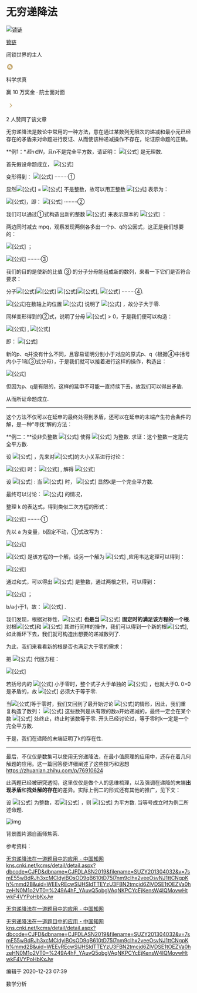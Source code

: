 # 无穷递降法

[![锁链](https://pic1.zhimg.com/v2-1297c7fedfe4724acee7cb1083f0924c_xs.jpg?source=172ae18b)](https://www.zhihu.com/people/zhu-shou-de-jie-mo)

[锁链](https://www.zhihu.com/people/zhu-shou-de-jie-mo)



闭锁世界的主人

<svg class="Zi Zi--Cheese css-2q0wp1-Label" fill="#C2A469" viewBox="0 0 24 24" width="20" height="20"><path d="M12.3 3a9.3 9.3 0 1 1 0 18.6 9.3 9.3 0 0 1 0-18.6zM7.209 9.9v2.075a.729.729 0 0 1 .194 1.43l-.104.022-.09.006v1.055l.008.109c.037.248.2.461.43.562l.103.036 8.725 2.365.098.02a.733.733 0 0 0 .801-.535l.02-.095.006-.097v-1.96a.729.729 0 0 1-.099-1.452l.099-.007-.008-.11a.733.733 0 0 0-.444-.566l-.105-.034L7.71 10.47l-.106-.03c-.233-.078-.361-.207-.39-.436L7.21 9.9zm7.277 4.993a.729.729 0 1 1-.001 1.458.729.729 0 0 1 0-1.458zm-2.55-2.188a1.094 1.094 0 1 1-.002 2.187 1.094 1.094 0 0 1 .002-2.187zm-2.422-1.07a.6.6 0 1 1 0 1.2.6.6 0 0 1 0-1.2zM12.925 7.2l-.108-.116a1.663 1.663 0 0 0-1.813-.355l-.14.067L7.554 8.56l-.089.057c-.41.307-.332.987.136 1.183l.1.032 8.806 2.156.058.007a.22.22 0 0 0 .19-.32l-.03-.043-2.024-2.363a.723.723 0 0 1-.379.107.703.703 0 0 1-.712-.694c0-.144.045-.278.122-.389l.063-.079-.87-1.014z" fill-rule="evenodd"></path></svg>

科学求真

赢 10 万奖金 · 院士面对面

<svg class="Zi Zi--ArrowRight css-zzd7cz-Label" fill="#C2A469" viewBox="0 0 24 24" width="26" height="26"><path d="M9.218 16.78a.737.737 0 0 0 1.052 0l4.512-4.249a.758.758 0 0 0 0-1.063L10.27 7.22a.737.737 0 0 0-1.052 0 .759.759 0 0 0-.001 1.063L13 12l-3.782 3.716a.758.758 0 0 0 0 1.063z" fill-rule="evenodd"></path></svg>

2 人赞同了该文章

无穷递降法是数论中常用的一种方法，意在通过某数列无限次的递减和最小元已经存在的矛盾来对命题进行反证、从而使该种递减操作不存在，论证原命题的正确。

**例1：**若n∈N*，且n不是完全平方数，请证明： ![[公式]](https://www.zhihu.com/equation?tex=%5Csqrt%7Bn%7D) 是无理数.

首先假设命题成立， ![[公式]](https://www.zhihu.com/equation?tex=%5Csqrt%7Bn%7D+%3D+%5Cfrac%7Bp%7D%7Bq%7D)

变形得到： ![[公式]](https://www.zhihu.com/equation?tex=nq%5E%7B2%7D+%3D+p%5E%7B2%7D) ·········①

显然![[公式]](https://www.zhihu.com/equation?tex=%5Csqrt%7Bn%7D) = ![[公式]](https://www.zhihu.com/equation?tex=%5Cfrac%7Bp%7D%7Bq%7D) 不是整数，故可以用正整数 ![[公式]](https://www.zhihu.com/equation?tex=m) 表示为：

![[公式]](https://www.zhihu.com/equation?tex=m%3C%5Cfrac%7Bp%7D%7Bq%7D%3Cm%2B1)，即： ![[公式]](https://www.zhihu.com/equation?tex=0%3Cp-mq%3Cq) ·········②

我们可以通过①式构造出新的整数 ![[公式]](https://www.zhihu.com/equation?tex=q_%7B1%7D%2Cq_%7B2%7D) 来表示原本的 ![[公式]](https://www.zhihu.com/equation?tex=%5Csqrt%7Bn%7D) ：

两边同时减去 mpq，观察发现两侧各多出一个p、q的公因式，这正是我们想要的：

![[公式]](https://www.zhihu.com/equation?tex=nq%5E%7B2%7D-mpq+%3D+p%5E%7B2%7D+-mpq) ；

![[公式]](https://www.zhihu.com/equation?tex=%5Cfrac%7Bp%7D%7Bq%7D%3D%5Cfrac%7Bnq-mp%7D%7Bp-mq%7D) ·········③

我们的目的是使新的比值 ③ 的分子分母能组成新的数列，来看一下它们是否符合要求：

分子![[公式]](https://www.zhihu.com/equation?tex=+)![[公式]](https://www.zhihu.com/equation?tex=+) ![[公式]](https://www.zhihu.com/equation?tex=+)![[公式]](https://www.zhihu.com/equation?tex=+), ![[公式]](https://www.zhihu.com/equation?tex=nq-mp%3D+%5Cfrac%7Bp%5E%7B2%7D%7D%7Bq%7D-mp+%3D+p%28%5Csqrt%7Bn%7D-m%29) ·········④.

![[公式]](https://www.zhihu.com/equation?tex=%5Csqrt%7Bn%7D)在数轴上的位置 ![[公式]](https://www.zhihu.com/equation?tex=m%3C%5Cfrac%7Bp%7D%7Bq%7D%3Cm%2B1) 说明了 ![[公式]](https://www.zhihu.com/equation?tex=%5Csqrt%7Bn%7D+%3E+m) ，故分子大于零.

同样变形得到的②式，说明了分母 ![[公式]](https://www.zhihu.com/equation?tex=p-mq) > 0，于是我们便可以构造：

![[公式]](https://www.zhihu.com/equation?tex=p_%7B1%7D+%3D+nq-mp) , ![[公式]](https://www.zhihu.com/equation?tex=+q_%7B1%7D+%3D+p+-+mq+)

即： ![[公式]](https://www.zhihu.com/equation?tex=%5Cfrac%7Bp%7D%7Bq%7D+%3D+%5Cfrac%7Bp_%7B1%7D%7D%7Bq_%7B1%7D%7D)

新的p、q并没有什么不同，且容易证明分别小于对应的原式p、q（根据④中括号内小于1和③式分母），于是我们就可以接着进行这样的操作，构造出：

![[公式]](https://www.zhihu.com/equation?tex=%5Cfrac%7Bp%7D%7Bq%7D+%3D+%5Cfrac%7Bp_%7B1%7D%7D%7Bq_%7B1%7D%7D+%3D+%5Cfrac%7Bp_%7B2%7D%7D%7Bq_%7B2%7D%7D%3D%C2%B7%C2%B7%C2%B7)

但因为p、q是有限的，这样的延申不可能一直持续下去，故我们可以得出矛盾.

从而所证命题成立.

------

这个方法不仅可以在延申的最终处得到矛盾，还可以在延申的末端产生符合条件的解，是一种“寻找”解的方法：

**例二：**设非负整数 ![[公式]](https://www.zhihu.com/equation?tex=a%E3%80%81b) 使得 ![[公式]](https://www.zhihu.com/equation?tex=%5Cfrac%7Ba%5E%7B2%7D%2Bb%5E%7B2%7D%7D%7B1%2Bab%7D) 为整数. 求证：这个整数一定是完全平方数.

设 ![[公式]](https://www.zhihu.com/equation?tex=k%3D+%5Cfrac%7Ba%5E%7B2%7D%2Bb%5E%7B2%7D%7D%7B1%2Bab%7D) ，先来对![[公式]](https://www.zhihu.com/equation?tex=a%E3%80%81b)的大小关系进行讨论：

![[公式]](https://www.zhihu.com/equation?tex=a+%3D+b) 时： ![[公式]](https://www.zhihu.com/equation?tex=k%281%2Ba%5E%7B2%7D%29%3D2a%5E%7B2%7D) , 解得 ![[公式]](https://www.zhihu.com/equation?tex=a+%3D+k+%3D+1.)

设 ![[公式]](https://www.zhihu.com/equation?tex=0%5Cleq+b+%3Ca) : 当 ![[公式]](https://www.zhihu.com/equation?tex=b+%3D+0) 时， ![[公式]](https://www.zhihu.com/equation?tex=k+%3D+a%5E%7B2%7D) 显然k是一个完全平方数.

最终可以讨论： ![[公式]](https://www.zhihu.com/equation?tex=0%3Cb%3Ca) 的情况，

整理 k 的表达式，得到类似二次方程的形式：

![[公式]](https://www.zhihu.com/equation?tex=a%5E%7B2%7D-kba%2Bb%5E%7B2%7D-k%3D0) ·········①

先以 a 为变量，b固定不动，①式改写为：

![[公式]](https://www.zhihu.com/equation?tex=x%5E%7B2%7D-kbx%2Bb%5E%7B2%7D-k%3D0)

![[公式]](https://www.zhihu.com/equation?tex=a) 是该方程的一个解，设另一个解为 ![[公式]](https://www.zhihu.com/equation?tex=a_%7B1%7D) ,应用韦达定理可以得到：

![[公式]](https://www.zhihu.com/equation?tex=a%2Ba_%7B1%7D%3Dkb+%2C+aa_%7B1%7D%3Db%5E%7B2%7D-k)

通过和式，可以得出 ![[公式]](https://www.zhihu.com/equation?tex=a_%7B1+%7D) 是整数，通过两根之积，可以得到：

![[公式]](https://www.zhihu.com/equation?tex=a_%7B1%7D%3D%5Cfrac%7Bb%5E%7B2%7D-k%7D%7Ba%7D%3C%5Cfrac%7Bb%5E%7B2%7D%7D%7Ba%7D) ；

b/a小于1，故： ![[公式]](https://www.zhihu.com/equation?tex=a_%7B1%7D%3Cb) .

我们发现，根据对称性，![[公式]](https://www.zhihu.com/equation?tex=b) **也是当** ![[公式]](https://www.zhihu.com/equation?tex=a) **固定时的满足该方程的一个根**. 对根![[公式]](https://www.zhihu.com/equation?tex=a_%7B1%7D)和 ![[公式]](https://www.zhihu.com/equation?tex=b) 其进行同样的操作，我们可以得到一个新的根![[公式]](https://www.zhihu.com/equation?tex=b_%7B1%7D), 如此循环下去，我们就可构造出想要的递减数列了.

为此，我们来看看新的根是否也满足大于零的需求：

把 ![[公式]](https://www.zhihu.com/equation?tex=a_%7B1%7D) 代回方程：

![[公式]](https://www.zhihu.com/equation?tex=0+%3D+a_%7B1%7D%5E%7B2%7D-kba_%7B1%7D%2Bb%5E%7B2%7D-k%3Da_%7B1%7D%5E%7B2%7D%2Bb%5E%7B2%7D%2Bk%28-ba_%7B1%7D-1%29)

若括号内的 ![[公式]](https://www.zhihu.com/equation?tex=a_%7B1%7D) 小于零时，整个式子大于单独的 ![[公式]](https://www.zhihu.com/equation?tex=a_%7B1%7D%5E%7B2%7D%2Bb%5E%7B2%7D) ，也就大于0. 0>0是矛盾的，故 ![[公式]](https://www.zhihu.com/equation?tex=a_%7B1%7D) 必须大于等于零.

当![[公式]](https://www.zhihu.com/equation?tex=a_%7B1%7D)等于零时，我们又回到了最开始讨论 ![[公式]](https://www.zhihu.com/equation?tex=0%5Cleq+b+%3Ca)的情形，因此，我们重复构造了数列： ![[公式]](https://www.zhihu.com/equation?tex=a%2Cb%2Ca_%7B1%7D%2Ca_%7B2%7D...) 这些数列是从有限的数a开始递减的，最终一定会在某个数 ![[公式]](https://www.zhihu.com/equation?tex=a_%7Bi%7D) 处终止，终止时该数等于零. 开头已经讨论过，等于零时k一定是一个完全平方数.

于是，我们在递降的末端证明了k的存在性.

------

最后，不仅仅是数集可以使用无穷递降法，在最小值原理的应用中，还存在着几何解题的应用。这一篇回答便详细阐述了这些技巧和思想<https://zhuanlan.zhihu.com/p/76910624>

此两题已经被研究透彻，这里仅仅是做个人的思维梳理，以及强调在递降的末端**出现矛盾**和**找处解的存在**的差异。实际上例二的形式还有其他的推广，见下文：

设 ![[公式]](https://www.zhihu.com/equation?tex=a%2Cb%2Cc) 为整数，若![[公式]](https://www.zhihu.com/equation?tex=0%3Ca%5E%7B2%7D%2Bb%5E%7B2%7D-abc%5Cleq+c) ，则 ![[公式]](https://www.zhihu.com/equation?tex=a%5E%7B2%7D%2Bb%5E%7B2%7D-abc) 为平方数. 当等号成立时为例二所述命题.

![img](https://pic2.zhimg.com/80/v2-a4ed3102b809b4544d3823db78fc57d1_1440w.jpg)

背景图片源自画师焦茶.

参考资料：

[无穷递降法在一道题目中的应用 - 中国知网kns.cnki.net/kcms/detail/detail.aspx?dbcode=CJFD&dbname=CJFDLASN2019&filename=SUZY201304032&v=7smE55wBdRJh3xcMCldyiBOsOD9qB610tD75l7nm9cIhx2veeOsvNJ1ttCNgpKh%mmd2B&uid=WEEvREcwSlJHSldTTEYzU3FBN2tmcjd6ZlVDSE1tOEZVa0hzeHN0M1o2VT0=%249A4hF_YAuvQ5obgVAqNKPCYcEjKensW4IQMovwHtwkF4VYPoHbKxJw](https://kns.cnki.net/kcms/detail/detail.aspx%3Fdbcode%3DCJFD%26dbname%3DCJFDLASN2019%26filename%3DSUZY201304032%26v%3D7smE55wBdRJh3xcMCldyiBOsOD9qB610tD75l7nm9cIhx2veeOsvNJ1ttCNgpKh%mmd2B%26uid%3DWEEvREcwSlJHSldTTEYzU3FBN2tmcjd6ZlVDSE1tOEZVa0hzeHN0M1o2VT0%3D%249A4hF_YAuvQ5obgVAqNKPCYcEjKensW4IQMovwHtwkF4VYPoHbKxJw)

[无穷递降法在一道题目中的应用 - 中国知网](https://kns.cnki.net/kcms/detail/detail.aspx%3Fdbcode%3DCJFD%26dbname%3DCJFDLASN2019%26filename%3DSUZY201304032%26v%3D7smE55wBdRJh3xcMCldyiBOsOD9qB610tD75l7nm9cIhx2veeOsvNJ1ttCNgpKh%mmd2B%26uid%3DWEEvREcwSlJHSldTTEYzU3FBN2tmcjd6ZlVDSE1tOEZVa0hzeHN0M1o2VT0%3D%249A4hF_YAuvQ5obgVAqNKPCYcEjKensW4IQMovwHtwkF4VYPoHbKxJw)

[无穷递降法在一道题目中的应用 - 中国知网kns.cnki.net/kcms/detail/detail.aspx?dbcode=CJFD&dbname=CJFDLASN2019&filename=SUZY201304032&v=7smE55wBdRJh3xcMCldyiBOsOD9qB610tD75l7nm9cIhx2veeOsvNJ1ttCNgpKh%mmd2B&uid=WEEvREcwSlJHSldTTEYzU3FBN2tmcjd6ZlVDSE1tOEZVa0hzeHN0M1o2VT0=%249A4hF_YAuvQ5obgVAqNKPCYcEjKensW4IQMovwHtwkF4VYPoHbKxJw](https://kns.cnki.net/kcms/detail/detail.aspx%3Fdbcode%3DCJFD%26dbname%3DCJFDLASN2019%26filename%3DSUZY201304032%26v%3D7smE55wBdRJh3xcMCldyiBOsOD9qB610tD75l7nm9cIhx2veeOsvNJ1ttCNgpKh%mmd2B%26uid%3DWEEvREcwSlJHSldTTEYzU3FBN2tmcjd6ZlVDSE1tOEZVa0hzeHN0M1o2VT0%3D%249A4hF_YAuvQ5obgVAqNKPCYcEjKensW4IQMovwHtwkF4VYPoHbKxJw)



编辑于 2020-12-23 07:39

数学分析